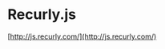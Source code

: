 <!--
id: 9272316175
link: http://tumblr.atmos.org/post/9272316175/recurly-js
slug: recurly-js
date: Mon Aug 22 2011 17:32:41 GMT-0700 (PDT)
publish: 2011-08-022
tags: 
title: Recurly.js
-->


Recurly.js
==========

[http://js.recurly.com/](http://js.recurly.com/)

